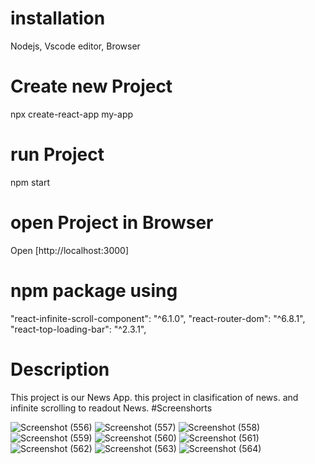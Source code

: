 # installation
Nodejs, Vscode editor, Browser
# Create new Project
npx create-react-app my-app
# run Project
npm start
# open Project in Browser
Open [http://localhost:3000]
# npm package using
"react-infinite-scroll-component": "^6.1.0",
"react-router-dom": "^6.8.1",
"react-top-loading-bar": "^2.3.1",
# Description 
This project is our News App. this project in clasification of news. and infinite scrolling to readout News.
#Screenshorts

![Screenshot (556)](https://user-images.githubusercontent.com/93989396/219716340-8fb6017a-ec07-4d2d-a1e3-2b00bb40c3e9.png)
![Screenshot (557)](https://user-images.githubusercontent.com/93989396/219716379-52b81182-e5dc-4e28-9e38-9eefbaca4585.png)
![Screenshot (558)](https://user-images.githubusercontent.com/93989396/219716421-6a83ec33-6c0e-4a31-91ed-bf0e582bfe20.png)
![Screenshot (559)](https://user-images.githubusercontent.com/93989396/219716431-88cc9501-4e06-4a7c-a0a8-0f00403a0b2b.png)
![Screenshot (560)](https://user-images.githubusercontent.com/93989396/219716436-d6745228-a789-4988-881e-ac8db2454d65.png)
![Screenshot (561)](https://user-images.githubusercontent.com/93989396/219716447-13f95933-b5e8-4acb-94b5-c72ab108d3b4.png)
![Screenshot (562)](https://user-images.githubusercontent.com/93989396/219716461-1ec8e966-4617-4598-b69b-2a9c1f2cd94d.png)
![Screenshot (563)](https://user-images.githubusercontent.com/93989396/219716469-f37b28b2-de65-43c8-9bd2-64cc6cad20e6.png)
![Screenshot (564)](https://user-images.githubusercontent.com/93989396/219716475-6e390faa-6214-4e40-aab9-43ccf0169e01.png)
